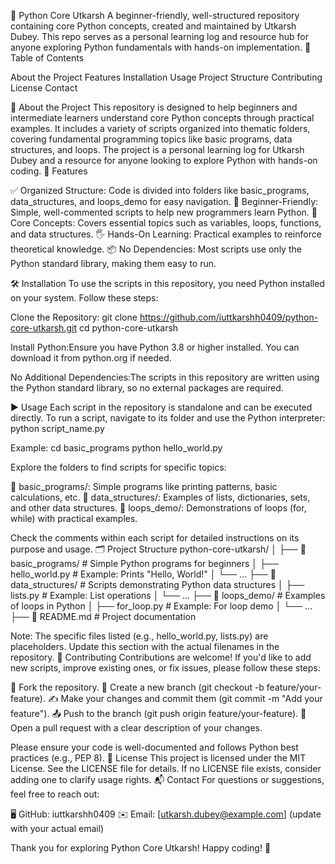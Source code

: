 🐍 Python Core Utkarsh
A beginner-friendly, well-structured repository containing core Python concepts, created and maintained by Utkarsh Dubey. This repo serves as a personal learning log and resource hub for anyone exploring Python fundamentals with hands-on implementation.
📑 Table of Contents

About the Project
Features
Installation
Usage
Project Structure
Contributing
License
Contact

📖 About the Project
This repository is designed to help beginners and intermediate learners understand core Python concepts through practical examples. It includes a variety of scripts organized into thematic folders, covering fundamental programming topics like basic programs, data structures, and loops. The project is a personal learning log for Utkarsh Dubey and a resource for anyone looking to explore Python with hands-on coding.
🚀 Features

✅ Organized Structure: Code is divided into folders like basic_programs, data_structures, and loops_demo for easy navigation.
🌱 Beginner-Friendly: Simple, well-commented scripts to help new programmers learn Python.
🧠 Core Concepts: Covers essential topics such as variables, loops, functions, and data structures.
🖐️ Hands-On Learning: Practical examples to reinforce theoretical knowledge.
📦 No Dependencies: Most scripts use only the Python standard library, making them easy to run.

🛠️ Installation
To use the scripts in this repository, you need Python installed on your system. Follow these steps:

Clone the Repository:
git clone https://github.com/iuttkarshh0409/python-core-utkarsh.git
cd python-core-utkarsh


Install Python:Ensure you have Python 3.8 or higher installed. You can download it from python.org if needed.

No Additional Dependencies:The scripts in this repository are written using the Python standard library, so no external packages are required.


▶️ Usage
Each script in the repository is standalone and can be executed directly. To run a script, navigate to its folder and use the Python interpreter:
python script_name.py

Example:
cd basic_programs
python hello_world.py

Explore the folders to find scripts for specific topics:

📂 basic_programs/: Simple programs like printing patterns, basic calculations, etc.
📂 data_structures/: Examples of lists, dictionaries, sets, and other data structures.
📂 loops_demo/: Demonstrations of loops (for, while) with practical examples.

Check the comments within each script for detailed instructions on its purpose and usage.
🗂️ Project Structure
python-core-utkarsh/
│
├── 📂 basic_programs/         # Simple Python programs for beginners
│   ├── hello_world.py         # Example: Prints "Hello, World!"
│   └── ...
├── 📂 data_structures/        # Scripts demonstrating Python data structures
│   ├── lists.py               # Example: List operations
│   └── ...
├── 📂 loops_demo/             # Examples of loops in Python
│   ├── for_loop.py            # Example: For loop demo
│   └── ...
├── 📜 README.md               # Project documentation

Note: The specific files listed (e.g., hello_world.py, lists.py) are placeholders. Update this section with the actual filenames in the repository.
🤝 Contributing
Contributions are welcome! If you'd like to add new scripts, improve existing ones, or fix issues, please follow these steps:

🍴 Fork the repository.
🌿 Create a new branch (git checkout -b feature/your-feature).
✍️ Make your changes and commit them (git commit -m "Add your feature").
📤 Push to the branch (git push origin feature/your-feature).
📜 Open a pull request with a clear description of your changes.

Please ensure your code is well-documented and follows Python best practices (e.g., PEP 8).
📜 License
This project is licensed under the MIT License. See the LICENSE file for details. If no LICENSE file exists, consider adding one to clarify usage rights.
📬 Contact
For questions or suggestions, feel free to reach out:

🖥️ GitHub: iuttkarshh0409
✉️ Email: [utkarsh.dubey@example.com] (update with your actual email)

Thank you for exploring Python Core Utkarsh! Happy coding! 🎉
